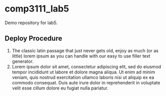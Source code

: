 # comp3111_lab5

Demo repository for lab5.

## Deploy Procedure

1. The classic latin passage that just never gets old, enjoy as much (or as little) lorem ipsum as you can handle with our easy to use filler text generator.
2. Lorem ipsum dolor sit amet, consectetur adipiscing elit, sed do eiusmod tempor incididunt ut labore et dolore magna aliqua. Ut enim ad minim veniam, quis nostrud exercitation ullamco laboris nisi ut aliquip ex ea commodo consequat. Duis aute irure dolor in reprehenderit in voluptate velit esse cillum dolore eu fugiat nulla pariatur.

